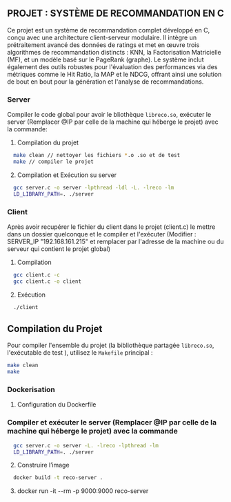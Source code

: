 ## PROJET : SYSTÈME DE RECOMMANDATION EN C


Ce projet est un système de recommandation complet développé en C, conçu avec une architecture client-serveur modulaire. Il intègre un prétraitement avancé des données de ratings et met en œuvre trois algorithmes de recommandation distincts : KNN, la Factorisation Matricielle (MF), et un modèle basé sur le PageRank (graphe). Le système inclut également des outils robustes pour l'évaluation des performances via des métriques comme le Hit Ratio, la MAP et le NDCG, offrant ainsi une solution de bout en bout pour la génération et l'analyse de recommandations.


### Server 

Compiler le code global pour avoir le bliothèque `libreco.so`, exécuter le server (Remplacer @IP par celle de la machine qui héberge le projet) avec la commande:

1. Compilation du projet
```bash
  make clean // nettoyer les fichiers *.o .so et de test
  make // compiler le projet
```

2. Compilation et Exécution su server 

```bash
  gcc server.c -o server -lpthread -ldl -L. -lreco -lm
  LD_LIBRARY_PATH=. ./server
```


### Client 

Après avoir recupérer le fichier du client dans le projet (client.c) le mettre dans un dossier quelconque et le compiler et l'exécuter
(Modifier : SERVER_IP "192.168.161.215" et remplacer par l'adresse de la machine ou du serveur qui contient le projet global)

1. Compilation

```bash
  gcc client.c -c
  gcc client.c -o client
```
2. Exécution

```bash
  ./client 
```


## Compilation du Projet

Pour compiler l'ensemble du projet (la bibliothèque partagée `libreco.so`, l'exécutable de test ), utilisez le `Makefile` principal :

```bash
make clean
make 
```
### Dockerisation

1. Configuration du Dockerfile

### Compiler et exécuter le server (Remplacer @IP par celle de la machine qui héberge le projet) avec la commande 
```bash
  gcc server.c -o server -L. -lreco -lpthread -lm
  LD_LIBRARY_PATH=. ./server
```

2. Construire l’image 

```bash 
  docker build -t reco-server .
```
3. docker run -it --rm -p 9000:9000 reco-server



